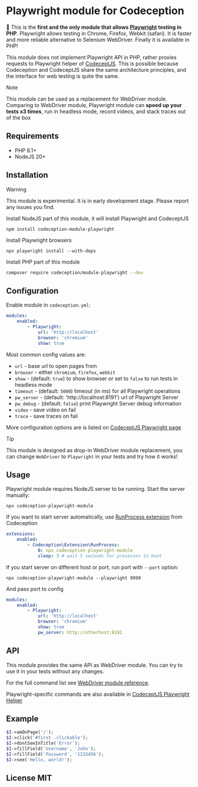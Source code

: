 
# Playwright module for Codeception

🚀 This is the **first and the only module that allows [Playwright](https://playwright.dev) testing in PHP**. Playwright allows testing in Chrome, Firefox, Webkit (safari). It is faster and more reliable alternative to Selenium WebDriver. Finally it is available in PHP!

This module does not implement Playwright API in PHP, rather proxies requests to Playwright helper of [CodeceptJS](https://codecept.io). This is possible because Codeception and CodeceptJS share the same architecture principles, and the interface for web testing is quite the same.

> [!Note]
> This module can be used as a replacement for WebDriver module. Comparing to WebDriver module, Playwright module can **speed up your tests x3 times**, run in headless mode, record videos, and stack traces out of the box

## Requirements

* PHP 8.1+
* NodeJS 20+

## Installation

> [!Warning]
> This module is experimental. It is in early development stage. Please report any issues you find.

Install NodeJS part of this module, it will install Playwright and CodeceptJS

```
npm install codeception-module-playwright
```
Install Playwright browsers

```
npx playwright install --with-deps
```

Install PHP part of this module

```bash
composer require codeception/module-playwright --dev
```

## Configuration

Enable module in `codeception.yml`:

```yaml
modules:
    enabled:
        - Playwright:
            url: 'http://localhost'
            browser: 'chromium'
            show: true
```
Most common config values are:

* `url` - base url to open pages from
* `browser` - either `chromium`, `firefox`, `webkit`
* `show` - (default: `true`) to show browser or set to `false` to run tests in headless mode 
* `timeout` - (default: `5000`) timeout (in ms) for all Playwright operations
* `pw_server` - (default: 'http://localhost:8191') url of Playwright Server 
* `pw_debug` - (default: `false`) print Playwright Server debug information
* `video` - save video on fail
* `trace` - save traces on fail

More configuration options are is listed on [CodeceptJS Playwright page](https://codecept.io/helpers/Playwright/#configuration)


> [!Tip]
> This module is designed as drop-in WebDriver module replacement, you can change `WebDriver` to `Playwright` in your tests and try how it works!


## Usage

Playwright module requires NodeJS server to be running. Start the server manually:

```
npx codeception-playwright-module
```

If you want to start server automatically, use [RunProcess extension](https://codeception.com/extensions#RunProcess) from Codeception

```yaml
extensions:
    enabled:
        - Codeception\Extension\RunProcess:
            0: npx codeception-playwright-module
            sleep: 3 # wait 5 seconds for processes to boot
```

If you start server on different host or port, run port with `--port` option:

```
npx codeception-playwright-module --playwright 9999
```

And pass port to config

```yaml
modules:
    enabled:
        - Playwright:
            url: 'http://localhost'
            browser: 'chromium'
            show: true
            pw_server: http://otherhost:8191
```

## API

This module provides the same API as WebDriver module. You can try to use it in your tests without any changes.

For the full command list see [WebDriver module reference](https://codeception.com/docs/modules/WebDriver#dontSeeElement).

Playwright-specific commands are also available in [CodeceptJS Playwright Helper](https://codecept.io/helpers/Playwright/)

## Example

```php
$I->amOnPage('/');
$I->click('#first .clickable');
$I->dontSeeInTitle('Error');
$I->fillField('Username', 'John');
$I->fillField('Password', '1233456');
$I->see('Hello, world!');
```

## License MIT
